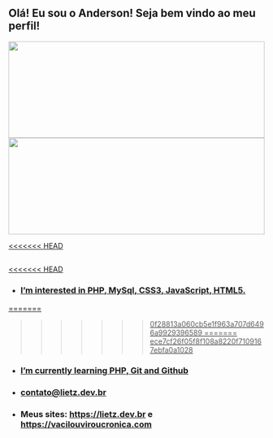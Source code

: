 ## Olá! Eu sou o Anderson! Seja bem vindo ao meu perfil!

<div align="center">
  <a href="https://github.com/andersonlietz">
  <img height="190em" width="100%" src="https://github-readme-stats.vercel.app/api?username=andersonlietz&show_icons=true&theme=dark&include_all_commits=true&count_private=true"/>
  <img height="190em" width="100%" src="https://github-readme-stats.vercel.app/api/top-langs/?username=andersonlietz&layout=compact&langs_count=7&theme=dark"/>
</div>

<<<<<<< HEAD
## 

<<<<<<< HEAD
- ###  I’m interested in **PHP**, **MySql**, **CSS3**, **JavaScript**, **HTML5**.
=======
>>>>>>> 0f28813a060cb5e1f963a707d6496a9929396589
=======
>>>>>>> ece7cf26f05f8f108a8220f7109167ebfa0a1028
- ###  I’m currently learning **PHP**, **Git** and **Github**
- ###  <a href="emailto:contato@lietz.dev.br"> contato@lietz.dev.br </a>
- ###  Meus sites: https://lietz.dev.br e https://vacilouviroucronica.com

<!---
andersonlietz/andersonlietz is a ✨ special ✨ repository because its `README.md` (this file) appears on your GitHub profile.
You can click the Preview link to take a look at your changes.
--->
